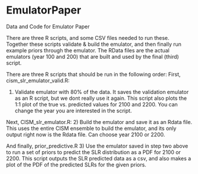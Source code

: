 # EmulatorPaper
Data and Code for Emulator Paper

There are three R scripts, and some CSV files needed to run these.  Together these scripts validate & build the emulator, and then finally run example priors through the emulator. The RData files are the actual emulators (year 100 and 200) that are built and used by the final (third) script.

There are three R scripts that should be run in the following order:
First, cism_slr_emulator_valid.R:
1) Validate emulator with 80% of the data. It saves the validation emulator as an R script, but we dont really use it again.
This script also plots the 1:1 plot of the true vs. predicted values for 2100 and 2200. You can change the year you are interested in the script.

Next, CISM_slr_emulator.R:
2) Build the emulator and save it as an Rdata file.  This uses the entire CISM ensemble to build the emulator, and its only output right now is the Rdata file.  Can choose year 2100 or 2200.

And finally, prior_predictive.R
3) Use the emulator saved in step two above to run a set of priors to predict the SLR distribution as a PDF for 2100 or 2200. This script outputs the SLR predicted data as a csv, and also makes a plot of the PDF of the predicted SLRs for the given priors.
